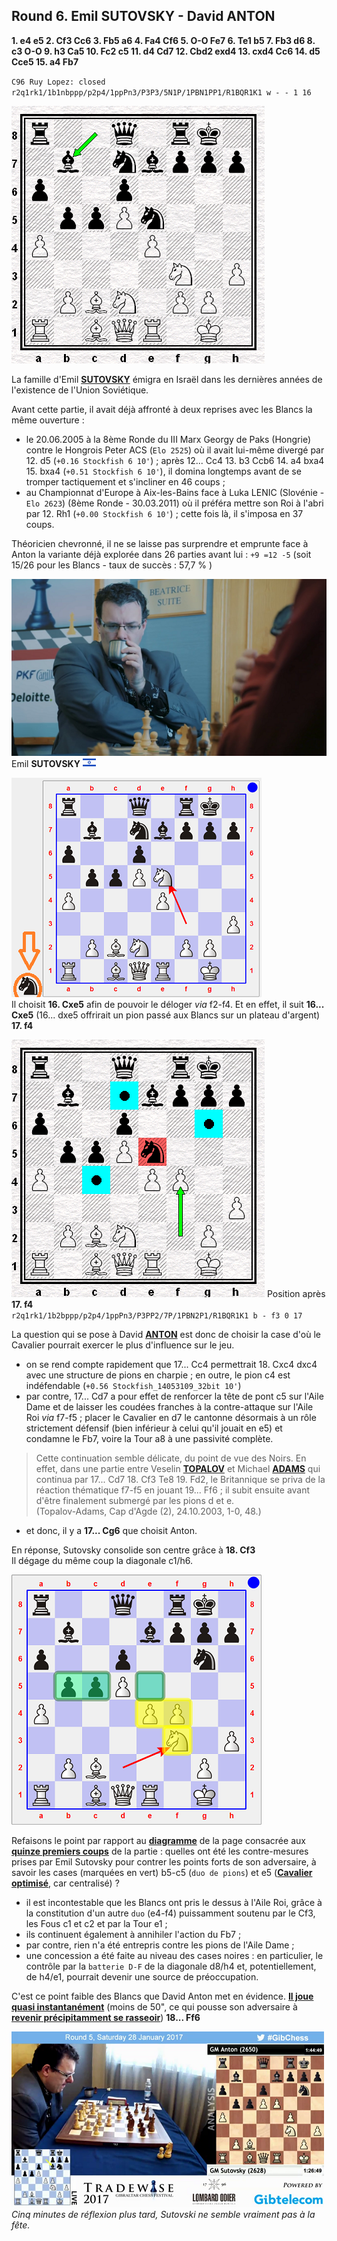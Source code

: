 ## Round 6. Emil SUTOVSKY - David ANTON

**1. e4 e5 2. Cf3 Cc6 3. Fb5 a6 4. Fa4 Cf6 5. O-O Fe7 6. Te1 b5 7. Fb3 d6 8. c3 O-O 9. h3 Ca5 10. Fc2 c5 11. d4 Cd7 12. Cbd2 exd4 13. cxd4 Cc6 14. d5 Cce5 15. a4 Fb7**

`C96 Ruy Lopez: closed`  
`r2q1rk1/1b1nbppp/p2p4/1ppPn3/P3P3/5N1P/1PBN1PP1/R1BQR1K1 w - - 1 16`

![](Diag_00.png)

La famille d'Emil [**SUTOVSKY**][1] émigra en Israël dans les dernières années de l'existence de l'Union Soviétique.

Avant cette partie, il avait déjà affronté à deux reprises avec les Blancs la même ouverture :

* le 20.06.2005 à la 8ème Ronde du III Marx Georgy de Paks (Hongrie) contre le Hongrois Peter ACS (`Elo 2525`) où il avait lui-même divergé par 12. d5 (`+0.16 Stockfish 6 10'`) ; après 12... Cc4 13. b3 Ccb6 14. a4 bxa4 15. bxa4 (`+0.51 Stockfish 6 10'`), il domina longtemps avant de se tromper tactiquement et s'incliner en 46 coups ;  
* au Championnat d'Europe à Aix-les-Bains face à Luka LENIC (Slovénie - `Elo 2623`) (8ème Ronde - 30.03.2011) où il préféra mettre son Roi à l'abri par 12. Rh1 (`+0.00 Stockfish 6 10'`) ; cette fois là, il s'imposa en 37 coups.

Théoricien chevronné, il ne se laisse pas surprendre et emprunte face à Anton la variante déjà explorée dans 26 parties avant lui : `+9 =12 -5` (soit 15/26 pour les Blancs - taux de succès : 57,7 % )

![](Sutovsky.png "Emil Sutovsky - Retransmission en direct de la 6&egrave;me Ronde")  
Emil **SUTOVSKY** ![](ISR.png "Isra&ecirc;l")

![](17-Nxe5.png)  
Il choisit **16. Cxe5** afin de pouvoir le déloger *via* f2-f4. Et en effet, il suit **16... Cxe5** (16... dxe5 offrirait un pion passé aux Blancs sur un plateau d'argent) **17. f4**

![](Diag_02.png) Position après **17. f4**  
`r2q1rk1/1b2bppp/p2p4/1ppPn3/P3PP2/7P/1PBN2P1/R1BQR1K1 b - f3 0 17`

La question qui se pose à David [**ANTON**][2] est donc de choisir la case d'où le Cavalier pourrait exercer le plus d'influence sur le jeu.

* on se rend compte rapidement que 17... Cc4 permettrait 18. Cxc4 dxc4 avec une structure de pions en charpie ; en outre, le pion c4 est indéfendable (`+0.56 Stockfish_14053109_32bit 10'`)  
* par contre, 17... Cd7 a pour effet de renforcer la tête de pont c5 sur l'Aile Dame et de laisser les coudées franches à la contre-attaque sur l'Aile Roi *via* f7-f5 ; placer le Cavalier en d7 le cantonne désormais à un rôle strictement défensif (bien inférieur à celui qu'il jouait en e5) et condamne le Fb7, voire la Tour a8 à une passivité complète.

> Cette continuation semble délicate, du point de vue des Noirs. En effet, dans une partie entre Veselin [**TOPALOV**][3] et Michael [**ADAMS**][4] qui continua par 17... Cd7 18. Cf3 Te8 19. Fd2, le Britannique se priva de la réaction thématique f7-f5 en jouant 19... Ff6 ; il subit ensuite avant d'être finalement submergé par les pions d et e.  
> (Topalov-Adams, Cap d'Agde (2), 24.10.2003, 1-0, 48.)

* et donc, il y a **17... Cg6** que choisit Anton.

En réponse, Sutovsky consolide son centre grâce à **18. Cf3**  
Il dégage du même coup la diagonale c1/h6.

![](Diag_03.png)

Refaisons le point par rapport au [**diagramme**][5] de la page consacrée aux [**quinze premiers coups**][6] de la partie : quelles ont été les contre-mesures prises par Emil Sutovsky pour contrer les points forts de son adversaire, à savoir les cases (marquées en vert) b5-c5 (`duo de pions`) et e5 ([**Cavalier optimisé**][7], car centralisé) ?

* il est incontestable que les Blancs ont pris le dessus à l'Aile Roi, grâce à la constitution d'un autre `duo` (e4-f4) puissamment soutenu par le Cf3, les Fous c1 et c2 et par la Tour e1 ;  
* ils continuent également à annihiler l'action du Fb7 ;  
* par contre, rien n'a été entrepris contre les pions de l'Aile Dame ;  
* une concession a été faite au niveau des cases noires : en particulier, le contrôle par la `batterie D-F` de la diagonale d8/h4 et, potentiellement, de h4/e1, pourrait devenir une source de préoccupation.

C'est ce point faible des Blancs que David Anton met en évidence. [**Il joue quasi instantanément**][8] (moins de 50", ce qui pousse son adversaire à [**revenir précipitamment se rasseoir**](18---Bf6.mp4)) **18... Ff6**

![](Reaction.png)  
*Cinq minutes de réflexion plus tard, Sutovski ne semble vraiment pas à la fête.*


[1]: https://en.wikipedia.org/wiki/Emil_Sutovsky
[2]: https://fr.wikipedia.org/wiki/David_Ant%C3%B3n_Guijarro
[3]: https://en.wikipedia.org/wiki/Veselin_Topalov
[4]: https://en.wikipedia.org/wiki/Michael_Adams_(chess_player)
[5]: https://bobjr-1.github.io/ChessAdventures/Gibraltar_2017/Diag_01c.png
[6]: https://bobjr-1.github.io/ChessAdventures/Gibraltar_2017/Anton.html
[7]: https://sites.google.com/site/rdchessfra/lesson_04/lesson_04_02
[8]: https://sites.google.com/site/rdchessfra/lesson_04/Anton.mp4?attredirects=0&d=1


